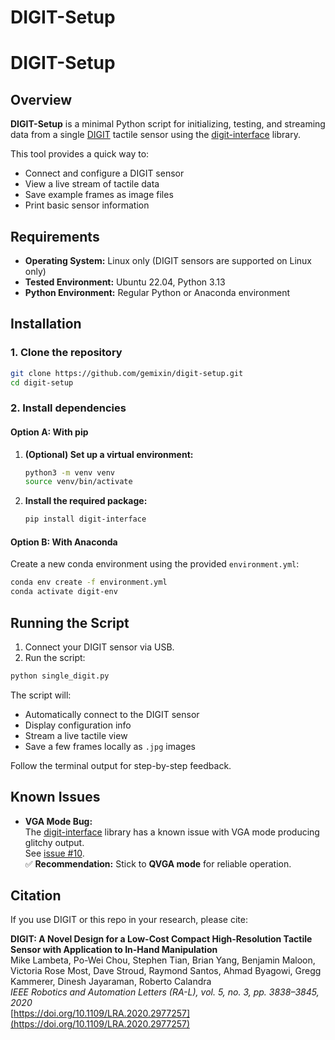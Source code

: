 # DIGIT-Setup

# DIGIT-Setup

## Overview

**DIGIT-Setup** is a minimal Python script for initializing, testing, and streaming data from a single [DIGIT](https://digit.ml/) tactile sensor using the [digit-interface](https://github.com/facebookresearch/digit-interface) library.

This tool provides a quick way to:

- Connect and configure a DIGIT sensor  
- View a live stream of tactile data  
- Save example frames as image files  
- Print basic sensor information

## Requirements

- **Operating System:** Linux only (DIGIT sensors are supported on Linux only)  
- **Tested Environment:** Ubuntu 22.04, Python 3.13  
- **Python Environment:** Regular Python or Anaconda environment

## Installation

### 1. Clone the repository

```bash
git clone https://github.com/gemixin/digit-setup.git
cd digit-setup
```

### 2. Install dependencies

#### Option A: With pip

1. **(Optional) Set up a virtual environment:**
    ```bash
    python3 -m venv venv
    source venv/bin/activate

2. **Install the required package:**  
    ```bash
    pip install digit-interface

#### Option B: With Anaconda

Create a new conda environment using the provided `environment.yml`:

```bash
conda env create -f environment.yml
conda activate digit-env
```

## Running the Script

1. Connect your DIGIT sensor via USB.  
2. Run the script:

```bash
python single_digit.py
```

The script will:

- Automatically connect to the DIGIT sensor  
- Display configuration info  
- Stream a live tactile view  
- Save a few frames locally as `.jpg` images  

Follow the terminal output for step-by-step feedback.

## Known Issues

- **VGA Mode Bug:**  
  The [digit-interface](https://github.com/facebookresearch/digit-interface) library has a known issue with VGA mode producing glitchy output.  
  See [issue #10](https://github.com/facebookresearch/digit-interface/issues/10).  
  ✅ **Recommendation:** Stick to **QVGA mode** for reliable operation.

## Citation

If you use DIGIT or this repo in your research, please cite:

**DIGIT: A Novel Design for a Low-Cost Compact High-Resolution Tactile Sensor with Application to In-Hand Manipulation**  
Mike Lambeta, Po-Wei Chou, Stephen Tian, Brian Yang, Benjamin Maloon, Victoria Rose Most, Dave Stroud, Raymond Santos, Ahmad Byagowi, Gregg Kammerer, Dinesh Jayaraman, Roberto Calandra  
_IEEE Robotics and Automation Letters (RA-L), vol. 5, no. 3, pp. 3838–3845, 2020_  
[https://doi.org/10.1109/LRA.2020.2977257](https://doi.org/10.1109/LRA.2020.2977257)